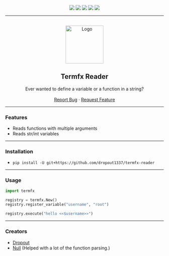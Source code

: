 <div id="top"></div>
<p align="center">
  <img src="https://img.shields.io/github/contributors/dropout1337/termfx-reader.svg?style=for-the-badge"/>
  <img src="https://img.shields.io/github/forks/dropout1337/termfx-reader.svg?style=for-the-badge"/>
  <img src="https://img.shields.io/github/stars/dropout1337/termfx-reader.svg?style=for-the-badge"/>
  <img src="https://img.shields.io/github/issues/dropout1337/termfx-reader.svg?style=for-the-badge"/>
  <img src="https://img.shields.io/github/license/dropout1337/termfx-reader.svg?style=for-the-badge"/>
</p>
  
---------------------------------------
  
<br/>
<div align="center">
  <a href="https://github.com/dropout1337/termfx-reader">
    <img src="https://cdn0.iconfinder.com/data/icons/development-2/24/terminal-512.png" alt="Logo" width="120" height="120">
  </a>
  
  <h2 align="center">Termfx Reader</h3>

  <p align="center">
    Ever wanted to define a variable or a function in a string?
    <br />
    <br />
    <a href="https://github.com/dropout1337/termfx-reader/issues">Report Bug</a>
    ·
    <a href="https://github.com/dropout1337/termfx-reader/issues">Request Feature</a>
  </p>
</div>
  
---------------------------------------

### Features
* Reads functions with multiple arguments
* Reads str/int variables

---------------------------------------

### Installation
* `pip install -U git+https://github.com/dropout1337/termfx-reader`

---------------------------------------

### Usage
```py
import termfx

registry = termfx.New()
registry.register_variable("username", "root")

registry.execute("hello <<$username>>")
```

---------------------------------------

### Creators
* [Dropout](https://t.me/dropoutuwu)<br>
* [Null](https://t.me/epiknull) (Helped with a lot of the function parsing.)<br>
